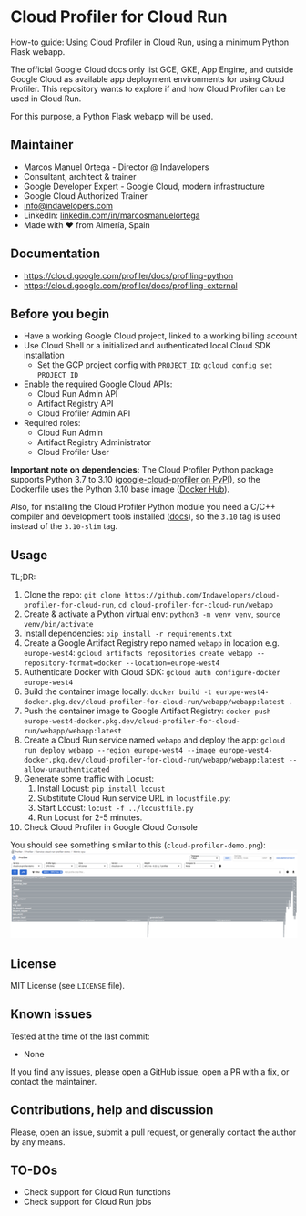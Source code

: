 # Cloud Profiler for Cloud Run

How-to guide: Using Cloud Profiler in Cloud Run, using a minimum Python Flask webapp.

The official Google Cloud docs only list GCE, GKE, App Engine, and outside Google Cloud as available app deployment environments for using Cloud Profiler.
This repository wants to explore if and how Cloud Profiler can be used in Cloud Run.

For this purpose, a Python Flask webapp will be used.

## Maintainer

- Marcos Manuel Ortega - Director @ Indavelopers
- Consultant, architect & trainer
- Google Developer Expert - Google Cloud, modern infrastructure
- Google Cloud Authorized Trainer
- <info@indavelopers.com>
- LinkedIn: [linkedin.com/in/marcosmanuelortega](https://www.linkedin.com/in/marcosmanuelortega/)
- Made with ❤️ from Almería, Spain

## Documentation

- <https://cloud.google.com/profiler/docs/profiling-python>
- <https://cloud.google.com/profiler/docs/profiling-external>

## Before you begin

- Have a working Google Cloud project, linked to a working billing account
- Use Cloud Shell or a initialized and authenticated local Cloud SDK installation
  - Set the GCP project config with `PROJECT_ID`: `gcloud config set PROJECT_ID`
- Enable the required Google Cloud APIs:
  - Cloud Run Admin API
  - Artifact Registry API
  - Cloud Profiler Admin API
- Required roles:
  - Cloud Run Admin
  - Artifact Registry Administrator
  - Cloud Profiler User

**Important note on dependencies:** The Cloud Profiler Python package supports Python 3.7 to 3.10 ([google-cloud-profiler on PyPI](https://pypi.org/project/google-cloud-profiler/)), so the Dockerfile uses the Python 3.10 base image ([Docker Hub](https://hub.docker.com/_/python)).

Also, for installing the Cloud Profiler Python module you need a C/C++ compiler and development tools installed ([docs](https://cloud.google.com/profiler/docs/profiling-python#using-profiler)), so the `3.10` tag is used instead of the `3.10-slim` tag.

## Usage

TL;DR:

1. Clone the repo: `git clone https://github.com/Indavelopers/cloud-profiler-for-cloud-run`, `cd cloud-profiler-for-cloud-run/webapp`
2. Create & activate a Python virtual env: `python3 -m venv venv`, `source venv/bin/activate`
3. Install dependencies: `pip install -r requirements.txt`
4. Create a Google Artifact Registry repo named `webapp` in location e.g. `europe-west4`: `gcloud artifacts repositories create webapp --repository-format=docker --location=europe-west4`
5. Authenticate Docker with Cloud SDK: `gcloud auth configure-docker europe-west4`
6. Build the container image locally: `docker build -t europe-west4-docker.pkg.dev/cloud-profiler-for-cloud-run/webapp/webapp:latest .`
7. Push the container image to Google Artifact Registry: `docker push europe-west4-docker.pkg.dev/cloud-profiler-for-cloud-run/webapp/webapp:latest`
8. Create a Cloud Run service named `webapp` and deploy the app: `gcloud run deploy webapp --region europe-west4 --image europe-west4-docker.pkg.dev/cloud-profiler-for-cloud-run/webapp/webapp:latest --allow-unauthenticated`
9. Generate some traffic with Locust:
   1. Install Locust: `pip install locust`
   2. Substitute Cloud Run service URL in `locustfile.py`:
   3. Start Locust: `locust -f ../locustfile.py`
   4. Run Locust for 2-5 minutes.
10. Check Cloud Profiler in Google Cloud Console

You should see something similar to this (`cloud-profiler-demo.png`):
![Cloud Profiler demo](cloud-profiler-demo.png)

## License

MIT License (see `LICENSE` file).

## Known issues

Tested at the time of the last commit:

- None

If you find any issues, please open a GitHub issue, open a PR with a fix, or contact the maintainer.

## Contributions, help and discussion

Please, open an issue, submit a pull request, or generally contact the author by any means.

## TO-DOs

- Check support for Cloud Run functions
- Check support for Cloud Run jobs
